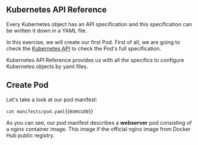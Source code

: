 ## Kubernetes API Reference

Every Kubernetes object has an API specification and this specification can be written it down in a YAML file.

In this exercise, we will create our first Pod. First of all, we are going to check the [Kubernetes API](https://kubernetes.io/docs/reference/generated/kubernetes-api/v1.15/#pod-v1-core) to check the Pod's full specification.

Kubernetes API Reference provides us with all the specifics to configure Kubernetes objects by yaml files.

## Create Pod

Let's take a look at our pod manifest:

``cat manifests/pod.yaml``{{execute}}

As you can see, our pod manifest describes a **webserver** pod consisting of a nginx container image. This image if the official nginx image from Docker Hub public registry.